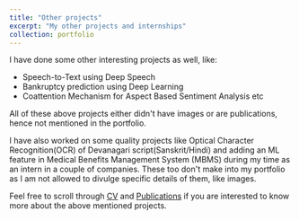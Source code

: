 ```yaml
---
title: "Other projects"
excerpt: "My other projects and internships"
collection: portfolio
---
```


I have done some other interesting projects as well, like:
- Speech-to-Text using Deep Speech
- Bankruptcy prediction using Deep Learning 
- Coattention Mechanism for Aspect Based Sentiment Analysis etc <br>

All of these above projects either didn't have images or are publications, hence not mentioned in the portfolio.<br>

I have also worked on some quality projects like Optical Character Recognition(OCR) of Devanagari script(Sanskrit/Hindi) and adding an ML feature in Medical Benefits Management System (MBMS) during my time as an intern in a couple of companies. These too don't make into my portfolio as I am not allowed to divulge specific details of them, like images.

Feel free to scroll through [CV](/cv/) and [Publications](/publications/) if you are interested to know more about the above mentioned projects.